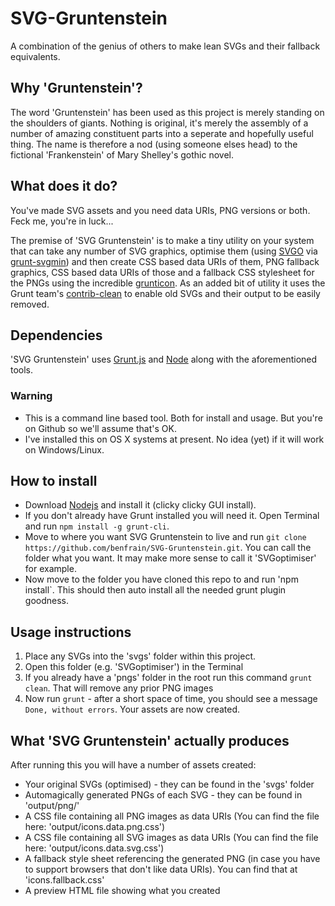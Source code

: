 SVG-Gruntenstein
================

A combination of the genius of others to make lean SVGs and their fallback equivalents.

## Why 'Gruntenstein'?
The word 'Gruntenstein' has been used as this project is merely standing on the shoulders of giants. Nothing is original, it's merely the assembly of a number of amazing constituent parts into a seperate and hopefully useful thing. The name is therefore a nod (using someone elses head) to the fictional 'Frankenstein' of Mary Shelley's gothic novel.

## What does it do?
You've made SVG assets and you need data URIs, PNG versions or both. Feck me, you're in luck...

The premise of 'SVG Gruntenstein' is to make a tiny utility on your system that can take any number of SVG graphics, optimise them (using [SVGO](https://github.com/svg/svgo) via [grunt-svgmin](https://github.com/sindresorhus/grunt-svgmin)) and then create CSS based data URIs of them, PNG fallback graphics, CSS based data URIs of those and a fallback CSS stylesheet for the PNGs using the incredible [grunticon](https://github.com/filamentgroup/grunticon).
As an added bit of utility it uses the Grunt team's [contrib-clean](https://github.com/gruntjs/grunt-contrib-clean) to enable old SVGs and their output to be easily removed.

## Dependencies
'SVG Gruntenstein' uses [Grunt.js](http://gruntjs.com) and [Node](http://nodejs.org) along with the aforementioned tools.

### Warning
- This is a command line based tool. Both for install and usage. But you're on Github so we'll assume that's OK.
- I've installed this on OS X systems at present. No idea (yet) if it will work on Windows/Linux.

## How to install
- Download [Nodejs](http://nodejs.org) and install it (clicky clicky GUI install).
- If you don't already have Grunt installed you will need it. Open Terminal and run `npm install -g grunt-cli`.
- Move to where you want SVG Gruntenstein to live and run `git clone https://github.com/benfrain/SVG-Gruntenstein.git`. You can call the folder what you want. It may make more sense to call it 'SVGoptimiser' for example.
- Now move to the folder you have cloned this repo to and run 'npm install`. This should then auto install all the needed grunt plugin goodness.

## Usage instructions

1. Place any SVGs into the 'svgs' folder within this project.
2. Open this folder (e.g. 'SVGoptimiser') in the Terminal
3. If you already have a 'pngs' folder in the root run this command `grunt clean`. That will remove any prior PNG images
4. Now run `grunt` - after a short space of time, you should see a message `Done, without errors`. Your assets are now created.

## What 'SVG Gruntenstein' actually produces
After running this you will have a number of assets created:

- Your original SVGs (optimised) - they can be found in the 'svgs' folder
- Automagically generated PNGs of each SVG - they can be found in 'output/png/'
- A CSS file containing all PNG images as data URIs (You can find the file here: 'output/icons.data.png.css') 
- A CSS file containing all SVG images as data URIs (You can find the file here: 'output/icons.data.svg.css')
- A fallback style sheet referencing the generated PNG (in case you have to support browsers that don't like data URIs). You can find that at 'icons.fallback.css' 
- A preview HTML file showing what you created
